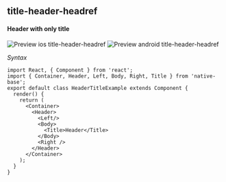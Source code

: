 ## title-header-headref
#### Header with only title

![Preview ios title-header-headref](https://github.com/GeekyAnts/NativeBase-KitchenSink/raw/v2.4.8/screenshots/ios/header-with-title.png)
![Preview android title-header-headref](https://github.com/GeekyAnts/NativeBase-KitchenSink/raw/v2.4.8/screenshots/android/header-with-title.png)

*Syntax*

<pre class="line-numbers"><code class="language-jsx">import React, { Component } from 'react';
import { Container, Header, Left, Body, Right, Title } from 'native-base';
export default class HeaderTitleExample extends Component {
  render() {
    return (
      &lt;Container>
        &lt;Header>
          &lt;Left/>
          &lt;Body>
            &lt;Title>Header&lt;/Title>
          &lt;/Body>
          &lt;Right />
        &lt;/Header>
      &lt;/Container>
    );
  }
}</code></pre><br />